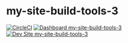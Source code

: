 # my-site-build-tools-3

[![CircleCI](https://circleci.com/gh/beretta627/my-site-build-tools-3.svg?style=shield)](https://circleci.com/gh/beretta627/my-site-build-tools-3)
[![Dashboard my-site-build-tools-3](https://img.shields.io/badge/dashboard-my_site_build_tools_3-yellow.svg)](https://dashboard.pantheon.io/sites/9039e1d8-1e6a-430e-920b-743131a65a2e#dev/code)
[![Dev Site my-site-build-tools-3](https://img.shields.io/badge/site-my_site_build_tools_3-blue.svg)](http://dev-my-site-build-tools-3.pantheonsite.io/)
